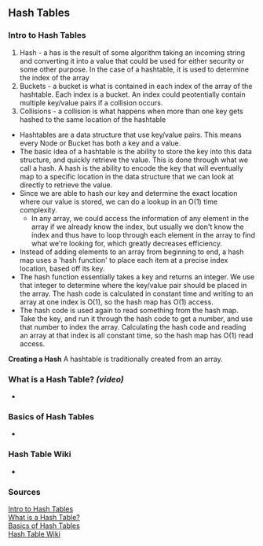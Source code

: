 ## Hash Tables

### Intro to Hash Tables

1. Hash - a has is the result of some algorithm taking an incoming string and converting it into a value that could be used for either security or some other purpose. In the case of a hashtable, it is used to determine the index of the array
2. Buckets - a bucket is what is contained in each index of the array of the hashtable. Each index is a bucket. An index could peotentially contain multiple key/value pairs if a collision occurs.
3. Collisions - a collision is what happens when more than one key gets hashed to the same location of the hashtable

- Hashtables are a data structure that use key/value pairs. This means every Node or Bucket has both a key and a value.
- The basic idea of a hashtable is the ability to store the key into this data structure, and quickly retrieve the value. This is done through what we call a hash. A hash is the ability to encode the key that will eventually map to a specific location in the data structure that we can look at directly to retrieve the value.
- Since we are able to hash our key and determine the exact location where our value is stored, we can do a lookup in an O(1) time complexity. 
  - In any array, we could access the information of any element in the array if we already know the index, but usually we don't know the index and thus have to loop through each element in the array to find what we're looking for, which greatly decreases efficiency.
- Instead of adding elements to an array from beginning to end, a hash map uses a 'hash function' to place each item at a precise index location, based off its key.
- The hash function essentially takes a key and returns an integer. We use that integer to determine where the key/value pair should be placed in the array. The hash code is calculated in constant time and writing to an array at one index is O(1), so the hash map has O(1) access.
- The hash code is used again to read something from the hash map. Take the key, and run it through the hash code to get a number, and use that number to index the array. Calculating the hash code and reading an array at that index is all constant time, so the hash map has O(1) read access.

**Creating a Hash**
A hashtable is traditionally created from an array. 


### What is a Hash Table? *(video)*

- 

### Basics of Hash Tables

- 

### Hash Table Wiki

- 


### Sources

[Intro to Hash Tables]()<br>
[What is a Hash Table?]()<br>
[Basics of Hash Tables]()<br>
[Hash Table Wiki]()<br>